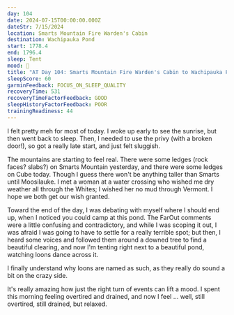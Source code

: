 ```yaml
---
day: 104
date: 2024-07-15T00:00:00.000Z
dateStr: 7/15/2024
location: Smarts Mountain Fire Warden's Cabin
destination: Wachipauka Pond
start: 1778.4
end: 1796.4
sleep: Tent
mood: 🙂
title: "AT Day 104: Smarts Mountain Fire Warden's Cabin to Wachipauka Pond"
sleepScore: 60
garminFeedback: FOCUS_ON_SLEEP_QUALITY
recoveryTime: 531
recoveryTimeFactorFeedback: GOOD
sleepHistoryFactorFeedback: POOR
trainingReadiness: 44
---
```

I felt pretty meh for most of today. I woke up early to see the sunrise, but then went back to sleep. Then, I needed to use the privy (with a broken door!), so got a really late start, and just felt sluggish.

The mountains are starting to feel real. There were some ledges (rock faces? slabs?) on Smarts Mountain yesterday, and there were some ledges on Cube today. Though I guess there won't be anything taller than Smarts until Moosilauke. I met a woman at a water crossing who wished me dry weather all through the Whites; I wished her no mud through Vermont. I hope we both get our wish granted.

Toward the end of the day, I was debating with myself where I should end up, when I noticed you could camp at this pond. The FarOut comments were a little confusing and contradictory, and while I was scoping it out, I was afraid I was going to have to settle for a really terrible spot; but then, I heard some voices and followed them around a downed tree to find a beautiful clearing, and now I'm tenting right next to a beautiful pond, watching loons dance across it.

I finally understand why loons are named as such, as they really do sound a bit on the crazy side.

It's really amazing how just the right turn of events can lift a mood. I spent this morning feeling overtired and drained, and now I feel ... well, still overtired, still drained, but relaxed.
